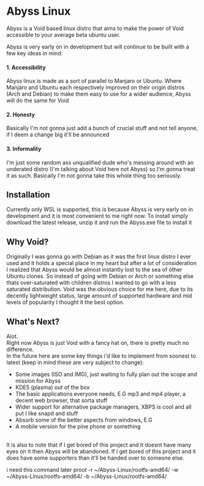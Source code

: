 # Abyss Linux
Abyss is a Void based linux distro that aims to make the power of Void accessible to your average beta ubuntu user. 

Abyss is very early on in development but will continue to be built with a few key ideas in mind:

#### 1. Accessibility
Abyss linux is made as a sort of parallel to Manjaro or Ubuntu. Where Manjaro and Ubuntu each respectively improved on their origin distros (Arch and Debian) to make them easy to use for a wider audience, Abyss will do the same for Void
#### 2. Honesty
Basically I'm not gonna just add a bunch of crucial stuff and not tell anyone, if I deem a change big it'll be announced
#### 3. Informality
I'm just some random ass unqualified dude who's messing around with an underated distro (I'm talking about Void here not Abyss) so I'm gonna treat it as such. Basically I'm not gonna take this whole thing too seriously.

## Installation

Currently only WSL is supported, this is because Abyss is very early on in development and it is most convenient to me right now. To install simply download the latest release, unzip it and run the Abyss.exe file to install it

## Why Void?
Originally I was gonna go with Debian as it was the first linux distro I ever used and it holds a special place in my heart but after a lot of consideration I realized that Abyss would be almost instantly lost to the sea of other Ubuntu clones. So instead of going with Debian or Arch or something else thats over-saturated with children distros I wanted to go with a less saturated distribution. Void was the obvious choice for me here, due to its decently lightweight status, large amount of supported hardware and mid levels of popularity I thought it the best option.

## What's Next?
Alot.<br>
Right now Abyss is just Void with a fancy hat on, there is pretty much no difference. <br>
In the future here are some key things i'd like to implement from soonest to latest (keep in mind these are very subject to change):<br>
- Some images (ISO and IMG), just waiting to fully plan out the scope and mission for Abyss
- KDE5 (plasma) out of the box
- The basic applications everyone needs, E.G mp3 and mp4 player, a decent web browser, that sorta stuff
- Wider support for alternative package managers, XBPS is cool and all put I like snapd and stuff
- Absorb some of the better aspects from windows, E.G
- A mobile version for the pine phone or something
<br>
It is also to note that if I get bored of this project and it doesnt have many eyes on it then Abyss will be abandoned. If I get bored of this project and it does have some supporters than it'll be handed over to someone else.

i need this command later
proot -r ~/Abyss-Linux/rootfs-amd64/ -w ~/Abyss-Linux/rootfs-amd64/ -b ~/Abyss-Linux/rootfs-amd64/